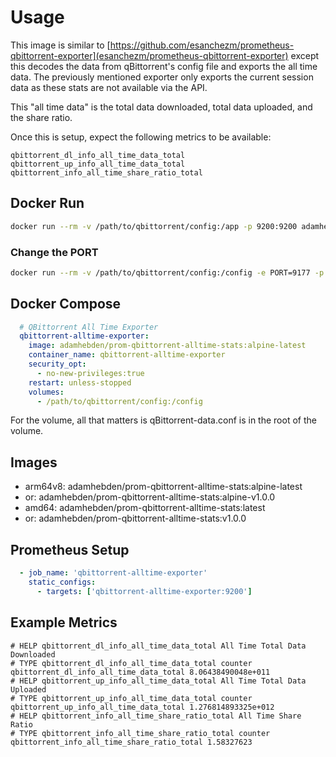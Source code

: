 # Usage

This image is similar to [https://github.com/esanchezm/prometheus-qbittorrent-exporter](esanchezm/prometheus-qbittorrent-exporter) except this decodes the data from qBittorrent's config file and exports the all time data. The previously mentioned exporter only exports the current session data as these stats are not available via the API.

This "all time data" is the total data downloaded, total data uploaded, and the share ratio.

Once this is setup, expect the following metrics to be available:

```text
qbittorrent_dl_info_all_time_data_total
qbittorrent_up_info_all_time_data_total
qbittorrent_info_all_time_share_ratio_total
```

## Docker Run

```bash
docker run --rm -v /path/to/qbittorrent/config:/app -p 9200:9200 adamhebden/prom-qbittorrent-alltime-stats:latest
```

### Change the PORT

```bash
docker run --rm -v /path/to/qbittorrent/config:/config -e PORT=9177 -p 9177:9177 adamhebden/prom-qbittorrent-alltime-stats:latest
```

## Docker Compose
```yaml
  # QBittorrent All Time Exporter
  qbittorrent-alltime-exporter:
    image: adamhebden/prom-qbittorrent-alltime-stats:alpine-latest
    container_name: qbittorrent-alltime-exporter
    security_opt:
      - no-new-privileges:true
    restart: unless-stopped
    volumes:
      - /path/to/qbittorrent/config:/config
```

For the volume, all that matters is qBittorrent-data.conf is in the root of the volume.

## Images
 - arm64v8: adamhebden/prom-qbittorrent-alltime-stats:alpine-latest
  - or: adamhebden/prom-qbittorrent-alltime-stats:alpine-v1.0.0
 - amd64: adamhebden/prom-qbittorrent-alltime-stats:latest
  - or: adamhebden/prom-qbittorrent-alltime-stats:v1.0.0

## Prometheus Setup

```yaml
  - job_name: 'qbittorrent-alltime-exporter'
    static_configs:
      - targets: ['qbittorrent-alltime-exporter:9200']
```

## Example Metrics

```text
# HELP qbittorrent_dl_info_all_time_data_total All Time Total Data Downloaded
# TYPE qbittorrent_dl_info_all_time_data_total counter
qbittorrent_dl_info_all_time_data_total 8.06438490048e+011
# HELP qbittorrent_up_info_all_time_data_total All Time Total Data Uploaded
# TYPE qbittorrent_up_info_all_time_data_total counter
qbittorrent_up_info_all_time_data_total 1.276814893325e+012
# HELP qbittorrent_info_all_time_share_ratio_total All Time Share Ratio
# TYPE qbittorrent_info_all_time_share_ratio_total counter
qbittorrent_info_all_time_share_ratio_total 1.58327623
```
